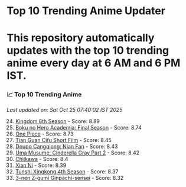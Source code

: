 # Top 10 Trending Anime Updater
# This repository automatically updates with the top 10 trending anime every day at 6 AM and 6 PM IST.

<!-- ANIME_LIST_START -->
### 📈 Top 10 Trending Anime

*Last updated on: Sat Oct 25 07:40:02 IST 2025*

24. [Kingdom 6th Season](https://myanimelist.net/anime/61517) - Score: 8.89
49. [Boku no Hero Academia: Final Season](https://myanimelist.net/anime/60098) - Score: 8.74
55. [One Piece](https://myanimelist.net/anime/21) - Score: 8.73
181. [Tian Guan Cifu Short Film](https://myanimelist.net/anime/60988) - Score: 8.45
187. [Doupo Cangqiong: Nian Fan](https://myanimelist.net/anime/51039) - Score: 8.43
194. [Uma Musume: Cinderella Gray Part 2](https://myanimelist.net/anime/61930) - Score: 8.42
215. [Chiikawa](https://myanimelist.net/anime/50250) - Score: 8.4
218. [Xian Ni](https://myanimelist.net/anime/55809) - Score: 8.39
233. [Tunshi Xingkong 4th Season](https://myanimelist.net/anime/56524) - Score: 8.37
278. [3-nen Z-gumi Ginpachi-sensei](https://myanimelist.net/anime/54757) - Score: 8.32

<!-- ANIME_LIST_END -->
